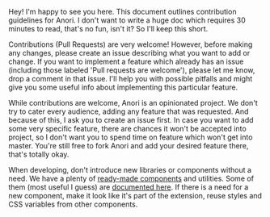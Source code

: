 Hey! I'm happy to see you here. This document outlines contribution guidelines for Anori. I don't want to write a huge doc which requires 30 minutes to read, that's no fun, isn't it? So I'll keep this short.

Contributions (Pull Requests) are very welcome! However, before making any changes, please create an issue describing what you want to add or change. If you want to implement a feature which already has an issue (including those labeled 'Pull requests are welcome'), please let me know, drop a comment in that issue. I'll help you with possible pitfalls and might give you some useful info about implementing this particular feature.

While contributions are welcome, Anori is an opinionated project. We don't try to cater every audience, adding any feature that was requested. And because of this, I ask you to create an issue first. In case you want to add some very specific feature, there are chances it won't be accepted into project, so I don't want you to spend time on feature which won't get into master. You're still free to fork Anori and add your desired feature there, that's totally okay.

When developing, don't introduce new libraries or components without a need. We have a plenty of [ready-made components](src/components/) and utilities. Some of them (most useful I guess) are [documented here](DEVELOPMENT_AND_EXTENDING.md). If there is a need for a new component, make it look like it's part of the extension, reuse styles and CSS variables from other components. 